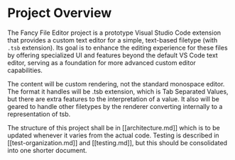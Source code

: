# Project Overview

The Fancy File Editor project is a prototype Visual Studio Code extension that provides a custom text editor for a simple, text-based filetype (with `.tsb` extension). Its goal is to enhance the editing experience for these files by offering specialized UI and features beyond the default VS Code text editor, serving as a foundation for more advanced custom editor capabilities.

The content will be custom rendering, not the standard monospace editor.
The format it handles will be .tsb extension, which is Tab Separated Values, but there are extra features to the interpretation of a value. It also will be geared to handle other filetypes by the renderer converting internally to a representation of tsb.

The structure of this project shall be in [[architecture.md]] which is to be updated whenever it varies from the actual code.
Testing is described in [[test-organization.md]] and [[testing.md]], but this should be consolidated into one shorter document.
